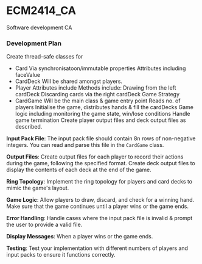 # ECM2414_CA
Software development CA

### Development Plan
Create thread-safe classes for
- Card
    Via synchronisatoon/immutable properties
    Attributes including faceValue
- CardDeck
    Will be shared amongst players.
- Player
    Attributes include
    Methods include:
      Drawing from the left cardDeck
      Discarding cards via the right cardDeck
    Game Strategy 
- CardGame
    Will be the main class & game entry point
    Reads no. of players
    Initialise the game, distributes hands & fill the cardDecks
    Game logic including monitoring the game state, win/lose conditions
    Handle game termination
    Create player output files and deck output files as described.

**Input Pack File**:
The input pack file should contain 8n rows of non-negative integers. You can read and parse this file in the `CardGame` class.

**Output Files**:
Create output files for each player to record their actions during the game, following the specified format.
Create deck output files to display the contents of each deck at the end of the game.

**Ring Topology**:
Implement the ring topology for players and card decks to mimic the game's layout.

**Game Logic**:
Allow players to draw, discard, and check for a winning hand.
Make sure that the game continues until a player wins or the game ends.

**Error Handling**:
Handle cases where the input pack file is invalid & prompt the user to provide a valid file.

**Display Messages**:
When a player wins or the game ends.

**Testing**:
Test your implementation with different numbers of players and input packs to ensure it functions correctly.
